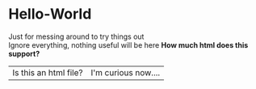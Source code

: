 # Hello-World
Just for messing around to try things out<br/>
Ignore everything, nothing useful will be here
<b>How much html does this support?</b> <table><tr><td> Is this an html file?</td><td>  I'm curious now....</td></tr></table>
